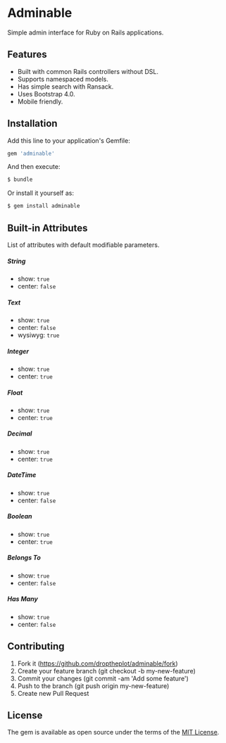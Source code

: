 # Adminable

Simple admin interface for Ruby on Rails applications.

## Features

* Built with common Rails controllers without DSL.
* Supports namespaced models.
* Has simple search with Ransack.
* Uses Bootstrap 4.0.
* Mobile friendly.

## Installation

Add this line to your application's Gemfile:

```ruby
gem 'adminable'
```

And then execute:
```bash
$ bundle
```

Or install it yourself as:
```bash
$ gem install adminable
```

## Built-in Attributes

List of attributes with default modifiable parameters.

##### String

* show: `true`
* center: `false`

##### Text

* show: `true`
* center: `false`
* wysiwyg: `true`

##### Integer

* show: `true`
* center: `true`

##### Float

* show: `true`
* center: `true`

##### Decimal

* show: `true`
* center: `true`

##### DateTime

* show: `true`
* center: `false`

##### Boolean

* show: `true`
* center: `true`

##### Belongs To

* show: `true`
* center: `false`

##### Has Many

* show: `true`
* center: `false`

## Contributing

1. Fork it (https://github.com/droptheplot/adminable/fork)
2. Create your feature branch (git checkout -b my-new-feature)
3. Commit your changes (git commit -am 'Add some feature')
4. Push to the branch (git push origin my-new-feature)
5. Create new Pull Request

## License

The gem is available as open source under the terms of the [MIT License](http://opensource.org/licenses/MIT).
